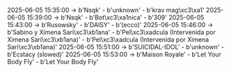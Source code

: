 2025-06-05 15:35:00 -> b'Nsqk' - b'unknown' - b'krav mag\xc3\xa1'
2025-06-05 15:39:00 -> b'Nsqk' - b'Bot\xc3\xa1nica' - b'309'
2025-06-05 15:43:00 -> b'Rusowsky' - b'DAISY' - b'(ecco)'
2025-06-05 15:46:00 -> b'Sabino y Ximena Sari\xc3\xb1ana' - b'Pel\xc3\xadcula (Intervenida por Ximena Sari\xc3\xb1ana)' - b'Pel\xc3\xadcula (Intervenida por Ximena Sari\xc3\xb1ana)'
2025-06-05 15:51:00 -> b'SUICIDAL-IDOL' - b'unknown' - b'Ecstacy (slowed)'
2025-06-05 15:53:00 -> b'Maison Royale' - b'Let Your Body Fly' - b'Let Your Body Fly'
